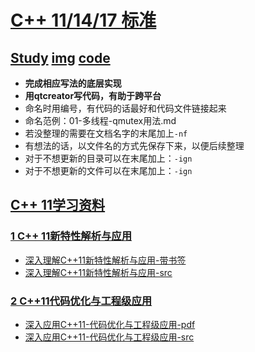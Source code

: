 # [C++ 11/14/17 标准](./)   

## [Study](./01-study)     [img](./01-C++11-study/img)     [code](./02-code)

- **完成相应写法的底层实现**     
- **用qtcreator写代码，有助于跨平台**  
- 命名时用编号，有代码的话最好和代码文件链接起来     
- 命名范例：01-多线程-qmutex用法.md  
- 若没整理的需要在文档名字的末尾加上`-nf`  
- 有想法的话，以文件名的方式先保存下来，以便后续整理   
- 对于不想更新的目录可以在末尾加上：`-ign`   
- 对于不想更新的文件可以在末尾加上：`-ign`    

## [C++ 11学习资料](./00-C++11-book)
### [1 C++ 11新特性解析与应用](./00-C++11-book/01-C++11-analysis)
- [深入理解C++11新特性解析与应用-带书签](./00-book/01-C++11-analysis/02-深入理解C++11新特性解析与应用-带书签.pdf)
- [深入理解C++11新特性解析与应用-src](./00-book/01-C++11-analysis/src)

### [2 C++11代码优化与工程级应用](./00-C++11-book/02-C++11-application)
- [深入应用C++11-代码优化与工程级应用-pdf](./00-book/02-C++11-application/01-深入应用C++11-代码优化与工程级应用.pdf)
- [深入应用C++11-代码优化与工程级应用-src](./00-book/02-C++11-application/src)

